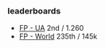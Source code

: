 ### leaderboards

- [FP - UA](https://www.hackerrank.com/leaderboard?filter=Ukraine&filter_on=country&page=1&track=fp&type=practice) 2nd / 1.260
- [FP - World](https://www.hackerrank.com/leaderboard?page=13&track=fp&type=practice) 235th / 145k
